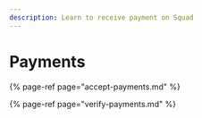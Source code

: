 ```yaml
---
description: Learn to receive payment on Squad
---
```


# Payments

{% page-ref page="accept-payments.md" %}

{% page-ref page="verify-payments.md" %}



